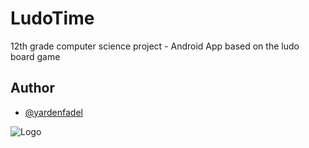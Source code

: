 # LudoTime

12th grade computer science project - Android App based on the ludo board game

## Author

- [@yardenfadel](https://www.github.com/yardenfadel)


![Logo](https://i.imghippo.com/files/Bch1644sKo.png)

